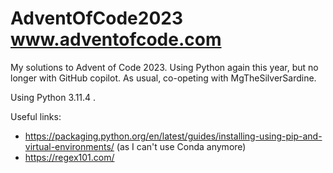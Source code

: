 # AdventOfCode2023 www.adventofcode.com

My solutions to Advent of Code 2023. Using Python again this year, but no longer with GitHub copilot. As usual, co-opeting with MgTheSilverSardine.

Using Python 3.11.4 .

Useful links:

- https://packaging.python.org/en/latest/guides/installing-using-pip-and-virtual-environments/ (as I can't use Conda anymore)
- https://regex101.com/
